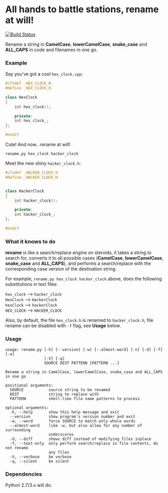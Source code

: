 All hands to battle stations, rename at will!
======

[![Build Status](https://travis-ci.org/dkrikun/rename.png)](https://travis-ci.org/dkrikun/rename)

Rename a string in **CamelCase**, **lowerCamelCase**, **snake_case** and **ALL_CAPS** in code and
filenames in one go.

### Example

Say you've got a cool `hex_clock.cpp`:


```cpp
#ifndef _HEX_CLOCK_H
#define _HEX_CLOCK_H

class HexClock
{
    int hex_clock();

    private:
    int hex_clock_;
};

#endif
```

Cute! And now.. rename at will!

`rename.py hex_clock hacker_clock`

Meet the new shiny `hacker_clock.h`:

```cpp
#ifndef _HACKER_CLOCK_H
#define _HACKER_CLOCK_H


class HackerClock
{
    int hacker_clock();

    private:
    int hacker_clock_;
};

#endif
```

### What it knows to do

**rename** is like a search/replace engine on steroids, it takes a string
to search for, converts it to all possible cases (**CamelCase**,
**lowerCamelCase**, **snake_case** and **ALL_CAPS**), and performs a
search/replace with the corresponding case version of the destination string.

For example, `rename.py hex_clock hacker_clock` above, does the following
substitutions in text files:

   `hex_clock` --> `hacker_clock`  
   `HexClock` --> `HackerClock`  
   `hexClock` --> `hackerClock`  
   `HEX_CLOCK` --> `HACKER_CLOCK`  

Also, by default, the file `hex_clock.h` is renamed to `hacker_clock.h`, file
rename can be disabled with `-f` flag, see **Usage** below.

### Usage

```shell
usage: rename.py [-h] [--version] [-w] [--almost-word] [-n] [-d] [-f] [-a]
                 [-V] [-q]
                 SOURCE DEST PATTERN [PATTERN ...]

Rename a string in CamelCase, lowerCamelCase, snake_case and ALL_CAPS in one go

positional arguments:
  SOURCE           source string to be renamed
  DEST             string to replace with
  PATTERN          shell-like file name patterns to process

optional arguments:
  -h, --help       show this help message and exit
  --version        show program's version number and exit
  -w, --word       force SOURCE to match only whole words
  --almost-word    like -w, but also allow for any number of surrounding
                   underscores
  -d, --diff       shows diff instead of modifying files inplace
  -f, --text-only  only perform search/replace in file contents, do not rename
                   any files
  -V, --verbose    be verbose
  -q, --silent     be silent
```


### Dependencies

Python 2.7/3.x will do.
